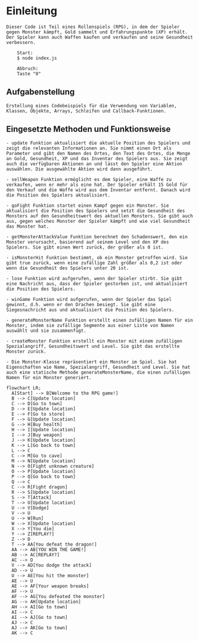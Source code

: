 # Einleitung

    Dieser Code ist Teil eines Rollenspiels (RPG), in dem der Spieler gegen Monster kämpft, Gold sammelt und Erfahrungspunkte (XP) erhält. Der Spieler kann auch Waffen kaufen und verkaufen und seine Gesundheit verbessern.

        Start: 
        $ node index.js

        Abbruch:
        Taste "0" 

## Aufgabenstellung

    Erstellung eines Codebeispiels für die Verwendung von Variablen, Klassen, Objekte, Arrays, Schleifen und Callback-Funktionen.

## Eingesetzte Methoden und Funktionsweise

    - update Funktion aktualisiert die aktuelle Position des Spielers und zeigt die relevanten Informationen an. Sie nimmt einen Ort als Parameter und gibt den Namen des Ortes, den Text des Ortes, die Menge an Gold, Gesundheit, XP und das Inventar des Spielers aus. Sie zeigt auch die verfügbaren Aktionen an und lässt den Spieler eine Aktion auswählen. Die ausgewählte Aktion wird dann ausgeführt.

    - sellWeapon Funktion ermöglicht es dem Spieler, eine Waffe zu verkaufen, wenn er mehr als eine hat. Der Spieler erhält 15 Gold für den Verkauf und die Waffe wird aus dem Inventar entfernt. Danach wird die Position des Spielers aktualisiert.

    - goFight Funktion startet einen Kampf gegen ein Monster. Sie aktualisiert die Position des Spielers und setzt die Gesundheit des Monsters auf den Gesundheitswert des aktuellen Monsters. Sie gibt auch aus, gegen welches Monster der Spieler kämpft und wie viel Gesundheit das Monster hat.

    - getMonsterAttackValue Funktion berechnet den Schadenswert, den ein Monster verursacht, basierend auf seinem Level und den XP des Spielers. Sie gibt einen Wert zurück, der größer als 0 ist.

    - isMonsterHit Funktion bestimmt, ob ein Monster getroffen wird. Sie gibt true zurück, wenn eine zufällige Zahl größer als 0,2 ist oder wenn die Gesundheit des Spielers unter 20 ist.

    - lose Funktion wird aufgerufen, wenn der Spieler stirbt. Sie gibt eine Nachricht aus, dass der Spieler gestorben ist, und aktualisiert die Position des Spielers.

    - winGame Funktion wird aufgerufen, wenn der Spieler das Spiel gewinnt, d.h. wenn er den Drachen besiegt. Sie gibt eine Siegesnachricht aus und aktualisiert die Position des Spielers.

    - generateMonsterName Funktion erstellt einen zufälligen Namen für ein Monster, indem sie zufällige Segmente aus einer Liste von Namen auswählt und sie zusammenfügt.

    - createMonster Funktion erstellt ein Monster mit einem zufälligen Spezialangriff, Gesundheitswert und Level. Sie gibt das erstellte Monster zurück.

    - Die Monster-Klasse repräsentiert ein Monster im Spiel. Sie hat Eigenschaften wie Name, Spezialangriff, Gesundheit und Level. Sie hat auch eine statische Methode generateMonsterName, die einen zufälligen Namen für ein Monster generiert.


```mermaid
flowchart LR;
  A[Start] --> B[Welcome to the RPG game!]
  B --> C[Update location]
  C --> D[Go to town]
  D --> E[Update location]
  E --> F[Go to store]
  F --> G[Update location]
  G --> H[Buy health]
  H --> I[Update location]
  I --> J[Buy weapon]
  J --> K[Update location]
  K --> L[Go back to town]
  L --> C
  C --> M[Go to cave]
  M --> N[Update location]
  N --> O[Fight unknown creature]
  O --> P[Update location]
  P --> Q[Go back to town]
  Q --> C
  C --> R[Fight dragon]
  R --> S[Update location]
  S --> T[Attack]
  T --> U[Update location]
  U --> V[Dodge]
  V --> U
  U --> W[Run]
  W --> X[Update location]
  X --> Y[You die]
  Y --> Z[REPLAY?]
  Z --> D
  T --> AA[You defeat the dragon!]
  AA --> AB[YOU WIN THE GAME!]
  AB --> AC[REPLAY?]
  AC --> D
  V --> AD[You dodge the attack]
  AD --> U
  U --> AE[You hit the monster]
  AE --> U
  AE --> AF[Your weapon breaks]
  AF --> U
  AF --> AG[You defeated the monster]
  AG --> AH[Update location]
  AH --> AI[Go to town]
  AI --> C
  AI --> AJ[Go to town]
  AJ --> C
  AJ --> AK[Go to town]
  AK --> C
